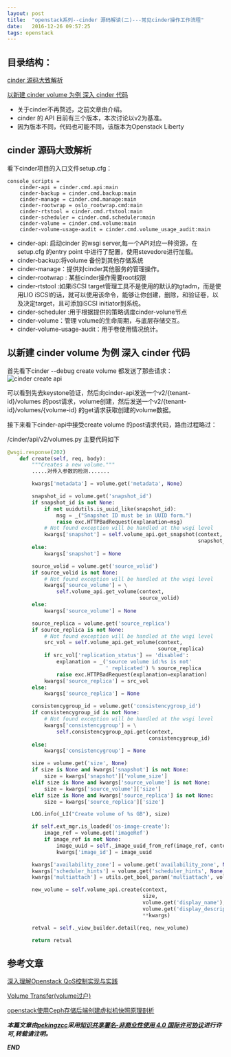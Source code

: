 ```yaml
---
layout: post
title:  "openstack系列--cinder 源码解读(二)---常见cinder操作工作流程"
date:   2016-12-26 09:57:25
tags: openstack
---
```


## 目录结构：

[cinder 源码大致解析](#A)

[以新建 cinder volume 为例 深入 cinder 代码](#B)



- 关于cinder不再赘述，之前文章由介绍。
- cinder 的 API 目前有三个版本，本次讨论以v2为基准。
- 因为版本不同，代码也可能不同，该版本为Openstack Liberty


<a name="A"></a>

## cinder 源码大致解析

看下cinder项目的入口文件setup.cfg：

```
console_scripts =
    cinder-api = cinder.cmd.api:main
    cinder-backup = cinder.cmd.backup:main
    cinder-manage = cinder.cmd.manage:main
    cinder-rootwrap = oslo_rootwrap.cmd:main
    cinder-rtstool = cinder.cmd.rtstool:main
    cinder-scheduler = cinder.cmd.scheduler:main
    cinder-volume = cinder.cmd.volume:main
    cinder-volume-usage-audit = cinder.cmd.volume_usage_audit:main
```

- cinder-api: 启动cinder 的wsgi server,每一个API对应一种资源，在setup.cfg 的entry point 中进行了配置，使用stevedore进行加载。
- cinder-backup:将volume 备份到其他存储系统
- cinder-manage：提供对cinder其他服务的管理操作。
- cinder-rootwrap : 某些cinder操作需要root权限
- cinder-rtstool :如果iSCSI target管理工具不是使用的默认的tgtadm，而是使用LIO iSCSI的话，就可以使用该命令，能够让你创建，删除，和验证卷，以及决定target，且可添加iSCSI initiator到系统。
- cinder-scheduler :用于根据提供的策略调度cinder-volune节点
- cinder-volume：管理 volume的生命周期，与底层存储交互。
- cinder-volume-usage-audit：用于卷使用情况统计。



<a name="B"></a>

## 以新建 cinder volume 为例 深入 cinder 代码

首先看下cinder --debug create volume 都发送了那些请求：
![cinder create api](http://7xrnwq.com1.z0.glb.clouddn.com/2016-12-26-cinder-create-api.png)

可以看到先去keystone验证，然后向cinder-api发送一个v2/{tenant-id}/volumes 的post请求，volume创建，然后发送一个v2/{tenant-id}/volumes/{volume-id} 的get请求获取创建的volume数据。

接下来看下cinder-api中接受create volume 的post请求代码，路由过程略过：

/cinder/api/v2/volumes.py 主要代码如下
```python
@wsgi.response(202)
    def create(self, req, body):
        """Creates a new volume."""
        .....对传入参数的检测.......

        kwargs['metadata'] = volume.get('metadata', None)

        snapshot_id = volume.get('snapshot_id')
        if snapshot_id is not None:
            if not uuidutils.is_uuid_like(snapshot_id):
                msg = _("Snapshot ID must be in UUID form.")
                raise exc.HTTPBadRequest(explanation=msg)
            # Not found exception will be handled at the wsgi level
            kwargs['snapshot'] = self.volume_api.get_snapshot(context,
                                                              snapshot_id)
        else:
            kwargs['snapshot'] = None

        source_volid = volume.get('source_volid')
        if source_volid is not None:
            # Not found exception will be handled at the wsgi level
            kwargs['source_volume'] = \
                self.volume_api.get_volume(context,
                                           source_volid)
        else:
            kwargs['source_volume'] = None

        source_replica = volume.get('source_replica')
        if source_replica is not None:
            # Not found exception will be handled at the wsgi level
            src_vol = self.volume_api.get_volume(context,
                                                 source_replica)
            if src_vol['replication_status'] == 'disabled':
                explanation = _('source volume id:%s is not'
                                ' replicated') % source_replica
                raise exc.HTTPBadRequest(explanation=explanation)
            kwargs['source_replica'] = src_vol
        else:
            kwargs['source_replica'] = None

        consistencygroup_id = volume.get('consistencygroup_id')
        if consistencygroup_id is not None:
            # Not found exception will be handled at the wsgi level
            kwargs['consistencygroup'] = \
                self.consistencygroup_api.get(context,
                                              consistencygroup_id)
        else:
            kwargs['consistencygroup'] = None

        size = volume.get('size', None)
        if size is None and kwargs['snapshot'] is not None:
            size = kwargs['snapshot']['volume_size']
        elif size is None and kwargs['source_volume'] is not None:
            size = kwargs['source_volume']['size']
        elif size is None and kwargs['source_replica'] is not None:
            size = kwargs['source_replica']['size']

        LOG.info(_LI("Create volume of %s GB"), size)

        if self.ext_mgr.is_loaded('os-image-create'):
            image_ref = volume.get('imageRef')
            if image_ref is not None:
                image_uuid = self._image_uuid_from_ref(image_ref, context)
                kwargs['image_id'] = image_uuid

        kwargs['availability_zone'] = volume.get('availability_zone', None)
        kwargs['scheduler_hints'] = volume.get('scheduler_hints', None)
        kwargs['multiattach'] = utils.get_bool_param('multiattach', volume)

        new_volume = self.volume_api.create(context,
                                            size,
                                            volume.get('display_name'),
                                            volume.get('display_description'),
                                            **kwargs)

        retval = self._view_builder.detail(req, new_volume)

        return retval

```
















## 参考文章

[深入理解Openstack QoS控制实现与实践](http://int32bit.me/2016/07/16/%E6%B7%B1%E5%85%A5%E7%90%86%E8%A7%A3Openstack-QoS%E6%8E%A7%E5%88%B6%E5%AE%9E%E7%8E%B0%E4%B8%8E%E5%AE%9E%E8%B7%B5/)

[Volume Transfer(volume过户)](http://www.jianshu.com/p/fd432c29f277)

[openstack使用Ceph存储后端创建虚拟机快照原理剖析](http://int32bit.me/2016/10/25/Openstack%E4%BD%BF%E7%94%A8Ceph%E5%AD%98%E5%82%A8%E5%90%8E%E7%AB%AF%E5%88%9B%E5%BB%BA%E8%99%9A%E6%8B%9F%E6%9C%BA%E5%BF%AB%E7%85%A7%E5%8E%9F%E7%90%86%E5%89%96%E6%9E%90/)



***本篇文章由[pekingzcc](https://zhangchenchen.github.io/)采用[知识共享署名-非商业性使用 4.0 国际许可协议](https://creativecommons.org/licenses/by-nc-sa/4.0/)进行许可,转载请注明。***


 ***END***
